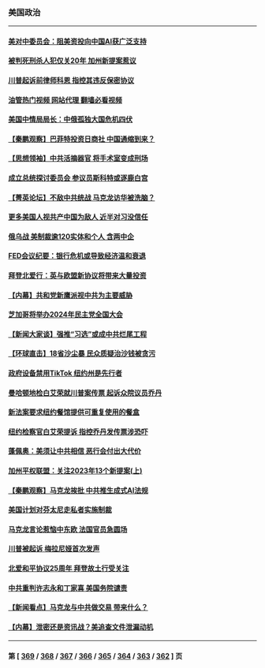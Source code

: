 ### 美国政治
---
#### [美对中委员会：阻美资投向中国AI获广泛支持](../../pages/ncid1078159/n13971564.md?04131245) 
#### [被判死刑杀人犯仅关20年 加州新提案惹议](../../pages/ncid1078159/n13971617.md?04131245) 
#### [川普起诉前律师科恩 指控其违反保密协议](../../pages/ncid1078159/n13971506.md?04131245) 
#### [油管热门视频 网站代理 翻墙必看视频](http://138.2.39.72:81/youtube.html?epic-marker?04131245)
#### [美国中情局局长：中俄孤独大国危机四伏](../../pages/ncid1078159/n13971460.md?04131245) 
#### [【秦鹏观察】巴菲特投资日商社 中国通缩到来？](../../pages/ncid1078159/n13971492.md?04131245) 
#### [【思想领袖】中共活摘器官 将手术室变成刑场](../../pages/ncid1078159/n13944569.md?04131245) 
#### [成立总统探讨委员会 参议员斯科特或逐鹿白宫](../../pages/ncid1078159/n13971435.md?04131245) 
#### [【菁英论坛】不敌中共统战 马克龙访华被洗脑？](../../pages/ncid1078159/n13971448.md?04131245) 
#### [更多美国人视共产中国为敌人 近半对习没信任](../../pages/ncid1078159/n13971452.md?04131245) 
#### [俄乌战 美制裁逾120实体和个人 含两中企](../../pages/ncid1078159/n13971446.md?04131245) 
#### [FED会议纪要：银行危机或导致经济温和衰退](../../pages/ncid1078159/n13971457.md?04131245) 
#### [拜登北爱行：英与欧盟新协议将带来大量投资](../../pages/ncid1078159/n13971415.md?04131245) 
#### [【内幕】共和党新鹰派视中共为主要威胁](../../pages/ncid1078159/n13971419.md?04131245) 
#### [芝加哥将举办2024年民主党全国大会](../../pages/ncid1078159/n13971319.md?04131245) 
#### [【新闻大家谈】强推“习选”或成中共烂尾工程](../../pages/ncid1078159/n13971322.md?04131245) 
#### [【环球直击】18省沙尘暴 民众质疑治沙钱被贪污](../../pages/ncid1078159/n13970577.md?04131245) 
#### [政府设备禁用TikTok 纽约州是先行者](../../pages/ncid1078159/n13970930.md?04131245) 
#### [曼哈顿地检白艾荣就川普案传票 起诉众院议员乔丹](../../pages/ncid1078159/n13970951.md?04131245) 
#### [新法案要求纽约餐馆提供可重复使用的餐盒](../../pages/ncid1078159/n13970981.md?04131245) 
#### [纽约检察官白艾荣提诉 指控乔丹发传票涉恐吓](../../pages/ncid1078159/n13970806.md?04131245) 
#### [蓬佩奥：美须让中共相信 恶行会付出大代价](../../pages/ncid1078159/n13970850.md?04131245) 
#### [加州平权联盟：关注2023年13个新提案(上)](../../pages/ncid1078159/n13970924.md?04131245) 
#### [【秦鹏观察】马克龙挨批 中共推生成式AI法规](../../pages/ncid1078159/n13970698.md?04131245) 
#### [美国计划对芬太尼走私者实施制裁](../../pages/ncid1078159/n13970766.md?04131245) 
#### [马克龙言论惹恼中东欧 法国官员急圆场](../../pages/ncid1078159/n13970717.md?04131245) 
#### [川普被起诉 梅拉尼娅首次发声](../../pages/ncid1078159/n13970712.md?04131245) 
#### [北爱和平协议25周年 拜登故土行受关注](../../pages/ncid1078159/n13970532.md?04131245) 
#### [中共重判许志永和丁家喜 美国务院谴责](../../pages/ncid1078159/n13970667.md?04131245) 
#### [【新闻看点】马克龙与中共做交易 带来什么？](../../pages/ncid1078159/n13970144.md?04131245) 
#### [【内幕】泄密还是资讯战？美追查文件泄漏动机](../../pages/ncid1078159/n13970311.md?04131245) 

---
#### 第 [ [369](./369.md?04131245) / [368](./368.md?04131245) / [367](./367.md?04131245) / [366](./366.md?04131245) / [365](./365.md?04131245) / [364](./364.md?04131245) / [363](./363.md?04131245) / [362](./362.md?04131245) ] 页
